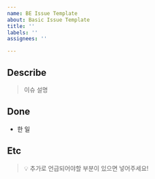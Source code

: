 ```yaml
---
name: BE Issue Template
about: Basic Issue Template
title: ''
labels: ''
assignees: ''

---
```


## Describe
> 이슈 설명

## Done
- 한 일

## Etc
> 💡 추가로 언급되어야할 부분이 있으면 넣어주세요!
